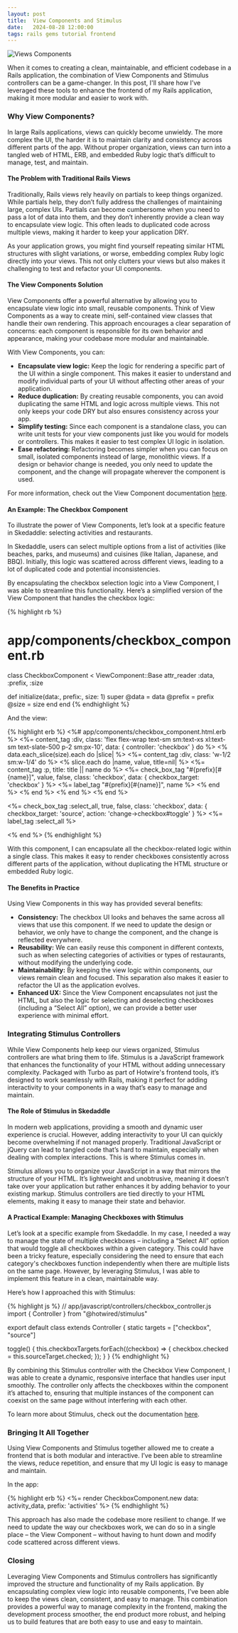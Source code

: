 ```yaml
---
layout: post
title:  View Components and Stimulus
date:   2024-08-28 12:00:00
tags: rails gems tutorial frontend
---
```


<img class="post-pic" src="/assets/images/posts/view-components.jpg" alt="Views Components">

When it comes to creating a clean, maintainable, and efficient codebase in a Rails application, the combination of View Components and Stimulus controllers can be a game-changer. In this post, I'll share how I’ve leveraged these tools to enhance the frontend of my Rails application, making it more modular and easier to work with.

### Why View Components?
In large Rails applications, views can quickly become unwieldy. The more complex the UI, the harder it is to maintain clarity and consistency across different parts of the app. Without proper organization, views can turn into a tangled web of HTML, ERB, and embedded Ruby logic that’s difficult to manage, test, and maintain.

#### The Problem with Traditional Rails Views
Traditionally, Rails views rely heavily on partials to keep things organized. While partials help, they don’t fully address the challenges of maintaining large, complex UIs. Partials can become cumbersome when you need to pass a lot of data into them, and they don’t inherently provide a clean way to encapsulate view logic. This often leads to duplicated code across multiple views, making it harder to keep your application DRY.

As your application grows, you might find yourself repeating similar HTML structures with slight variations, or worse, embedding complex Ruby logic directly into your views. This not only clutters your views but also makes it challenging to test and refactor your UI components.

#### The View Components Solution
View Components offer a powerful alternative by allowing you to encapsulate view logic into small, reusable components. Think of View Components as a way to create mini, self-contained view classes that handle their own rendering. This approach encourages a clear separation of concerns: each component is responsible for its own behavior and appearance, making your codebase more modular and maintainable.

With View Components, you can:

- **Encapsulate view logic:** Keep the logic for rendering a specific part of the UI within a single component. This makes it easier to understand and modify individual parts of your UI without affecting other areas of your application.
- **Reduce duplication:** By creating reusable components, you can avoid duplicating the same HTML and logic across multiple views. This not only keeps your code DRY but also ensures consistency across your app.
- **Simplify testing:** Since each component is a standalone class, you can write unit tests for your view components just like you would for models or controllers. This makes it easier to test complex UI logic in isolation.
- **Ease refactoring:** Refactoring becomes simpler when you can focus on small, isolated components instead of large, monolithic views. If a design or behavior change is needed, you only need to update the component, and the change will propagate wherever the component is used.

For more information, check out the View Component documentation [here](https://viewcomponent.org/).

#### An Example: The Checkbox Component
To illustrate the power of View Components, let’s look at a specific feature in Skedaddle: selecting activities and restaurants.

In Skedaddle, users can select multiple options from a list of activities (like beaches, parks, and museums) and cuisines (like Italian, Japanese, and BBQ). Initially, this logic was scattered across different views, leading to a lot of duplicated code and potential inconsistencies.

By encapsulating the checkbox selection logic into a View Component, I was able to streamline this functionality. Here’s a simplified version of the View Component that handles the checkbox logic:

{% highlight rb %}
# app/components/checkbox_component.rb
class CheckboxComponent < ViewComponent::Base
  attr_reader :data, :prefix, :size

  def initialize(data:, prefix:, size: 1)
    super
    @data   = data
    @prefix = prefix
    @size   = size
  end
end
{% endhighlight %}

And the view:

{% highlight erb %}
<%# app/components/checkbox_component.html.erb %>
<%= content_tag :div, class: 'flex flex-wrap text-sm sm:text-xs xl:text-sm text-slate-500 p-2 sm:px-10',
                      data: { controller: 'checkbox' } do %>
  <% data.each_slice(size).each do |slice| %>
    <%= content_tag :div, class: 'w-1/2 sm:w-1/4' do %>
      <% slice.each do |name, value, title=nil| %>
        <%= content_tag :p, title: title || name do %>
        <%= check_box_tag "#{prefix}[#{name}]", value, false, class: 'checkbox', data: { checkbox_target: 'checkbox' } %>
        <%= label_tag "#{prefix}[#{name}]", name %>
        <% end %>
      <% end %>
    <% end %>
  <% end %>
  <p><%= check_box_tag :select_all, true, false, class: 'checkbox', data: { checkbox_target: 'source',
                                                                            action: 'change->checkbox#toggle' } %>
  <%= label_tag :select_all %></p>
<% end %>
{% endhighlight %}

With this component, I can encapsulate all the checkbox-related logic within a single class. This makes it easy to render checkboxes consistently across different parts of the application, without duplicating the HTML structure or embedded Ruby logic.

#### The Benefits in Practice
Using View Components in this way has provided several benefits:

- **Consistency:** The checkbox UI looks and behaves the same across all views that use this component. If we need to update the design or behavior, we only have to change the component, and the change is reflected everywhere.
- **Reusability:** We can easily reuse this component in different contexts, such as when selecting categories of activities or types of restaurants, without modifying the underlying code.
- **Maintainability:** By keeping the view logic within components, our views remain clean and focused. This separation also makes it easier to refactor the UI as the application evolves.
- **Enhanced UX:** Since the View Component encapsulates not just the HTML, but also the logic for selecting and deselecting checkboxes (including a “Select All” option), we can provide a better user experience with minimal effort.

### Integrating Stimulus Controllers
While View Components help keep our views organized, Stimulus controllers are what bring them to life. Stimulus is a JavaScript framework that enhances the functionality of your HTML without adding unnecessary complexity. Packaged with Turbo as part of Hotwire's frontend tools, it’s designed to work seamlessly with Rails, making it perfect for adding interactivity to your components in a way that’s easy to manage and maintain.

#### The Role of Stimulus in Skedaddle
In modern web applications, providing a smooth and dynamic user experience is crucial. However, adding interactivity to your UI can quickly become overwhelming if not managed properly. Traditional JavaScript or jQuery can lead to tangled code that’s hard to maintain, especially when dealing with complex interactions. This is where Stimulus comes in.

Stimulus allows you to organize your JavaScript in a way that mirrors the structure of your HTML. It’s lightweight and unobtrusive, meaning it doesn’t take over your application but rather enhances it by adding behavior to your existing markup. Stimulus controllers are tied directly to your HTML elements, making it easy to manage their state and behavior.

#### A Practical Example: Managing Checkboxes with Stimulus
Let’s look at a specific example from Skedaddle. In my case, I needed a way to manage the state of multiple checkboxes – including a “Select All” option that would toggle all checkboxes within a given category. This could have been a tricky feature, especially considering the need to ensure that each category's checkboxes function independently when there are multiple lists on the same page. However, by leveraging Stimulus, I was able to implement this feature in a clean, maintainable way.

Here’s how I approached this with Stimulus:

{% highlight js %}
// app/javascript/controllers/checkbox_controller.js
import { Controller } from "@hotwired/stimulus"

export default class extends Controller {
  static targets = ["checkbox", "source"]

  toggle() {
    this.checkboxTargets.forEach((checkbox) => {
      checkbox.checked = this.sourceTarget.checked;
    });
  }
}
{% endhighlight %}

By combining this Stimulus controller with the Checkbox View Component, I was able to create a dynamic, responsive interface that handles user input smoothly. The controller only affects the checkboxes within the component it’s attached to, ensuring that multiple instances of the component can coexist on the same page without interfering with each other.

To learn more about Stimulus, check out the documentation [here](https://stimulus.hotwired.dev/handbook/introduction).

### Bringing It All Together
Using View Components and Stimulus together allowed me to create a frontend that is both modular and interactive. I’ve been able to streamline the views, reduce repetition, and ensure that my UI logic is easy to manage and maintain.

In the app:

{% highlight erb %}
<%= render CheckboxComponent.new data: activity_data,
                                 prefix: 'activities' %>
{% endhighlight %}

This approach has also made the codebase more resilient to change. If we need to update the way our checkboxes work, we can do so in a single place – the View Component – without having to hunt down and modify code scattered across different views.

### Closing
Leveraging View Components and Stimulus controllers has significantly improved the structure and functionality of my Rails application. By encapsulating complex view logic into reusable components, I’ve been able to keep the views clean, consistent, and easy to manage. This combination provides a powerful way to manage complexity in the frontend, making the development process smoother, the end product more robust, and helping us to build features that are both easy to use and easy to maintain.
